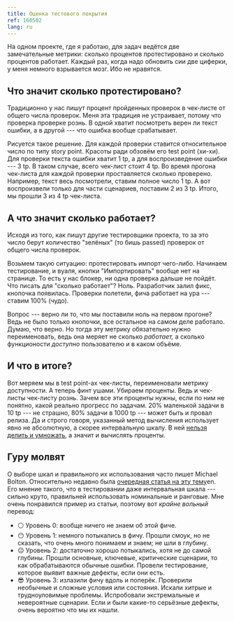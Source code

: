```yaml
---
title: Оценка тестового покрытия
ref: 160502
lang: ru
---
```


На одном проекте, где я работаю, для задач ведётся две замечательные метрики: сколько процентов протестировано и сколько процентов работает. Каждый раз, когда надо обновить сии две циферки, у меня немного взрывается мозг. Ибо не нравятся.

## Что значит сколько протестировано?
Традиционно у нас пишут процент пройденных проверок в чек-листе от общего числа проверок. Меня эта традиция не устраивает, потому что проверка проверке рознь. В одной хватит посмотреть верен ли текст ошибки, а в другой --- что ошибка вообще срабатывает.

Рисуется такое решение. Для каждой проверки ставится относительное число по типу story point. Красоты ради обзовём его test point (хи-хи). Для проверки текста ошибки хватит 1 tp, а для воспроизведение ошибки --- 3 tp. В таком случае, всего чек-лист стоит 4 tp. Во время прогона чек-листа для каждой проверки проставляется сколько проверено. Например, текст весь посмотрели, ставим полное число 1 tp. А вот воспроизвели только для части сценариев, поставим 2 из 3 tp. Итого, мы прошли 3 из 4 tp чек-листа.

## А что значит сколько работает?
Исходя из того, как пишут другие тестировщики проекта, то за это число берут количество "зелёных" (то бишь passed) проверок от общего числа проверок.

Возьмем такую ситуацию: протестировать импорт чего-либо. Начинаем тестирование, и вуаля, кнопки "Импортировать" вообще нет на странице. То есть у нас блокер, ни одна проверка дальше не пойдёт. Что писать для "сколько работает"? Ноль. Разработчик залил фикс, кнопочка появилась. Проверки полетели, фича работает на ура --- ставим 100% (чудо).

Вопрос --- верно ли то, что мы поставили ноль на первом прогоне? Ведь не было только кнопочки, все остальное на самом деле работало. Думаю, что верно. Но тогда эту метрику обязательно нужно переименовать, ведь она меряет не сколько *работает,* а сколько функционости *доступно* пользователю и в каком объёме.

## И что в итоге?
Вот меряем мы в test point-ах чек-листы, переименовали метрику доступности. А теперь финт ушами. Убираем проценты. Ведь и чек-листы чек-листу рознь. Зачем все эти проценты нужны, если по ним не понятно, какой реально прогресс по задачам. 20% маленькой задачи в 10 tp --- не страшно, 80% задачи в 1000 tp --- может быть и провал релиза. Да и строго говоря, указанный метод вычисления использует явно не абсолютную, а скорее интервальную шкалу. В ней [нельзя делить и умножать](https://ru.wikipedia.org/wiki/Шкала), а значит и вычислять проценты.

## Гуру молвят
О выборе шкал и правильного их использования часто пишет Michael Bolton. Относительно недавно была [очередная статья на эту тему](http://www.developsense.com/blog/2016/04/is-there-a-simple-coverage-metric/)<span class="tag tag-lang">en</span>. Его мнение такого, что в тестировании даже интервальная шкала --- сильно круто, правильней использовать номинальные и ранговые. Мне очень понравился пример из статьи, поэтому вот *крайне вольный* перевод:

* :white_circle: Уровень 0: вообще ничего не знаем об этой фиче.
* :no_mouth: Уровень 1: немного потыкались в фичу. Прошли смоук, но не сказать, что очень много понимаем и знаем; не шли в глубину.
* :neutral_face: Уровень 2: достаточно хорошо потыкались, хотя не до самой глубины. Прошли основные, ключевые, критические сценарии, то как обрабатываются обычные ошибки. Провели тестирование, которое выявит важные дефекты, если они есть.
* :sunglasses: Уровень 3: излазили фичу вдоль и поперёк. Проверили необычные и сложные условия или состояния. Искали хитрые и трудноуловимые проблемы. Испробовали экстремальные и невероятные сценарии. Если и были какие-то серьёзные дефекты, очень вероятно что мы их нашли.
